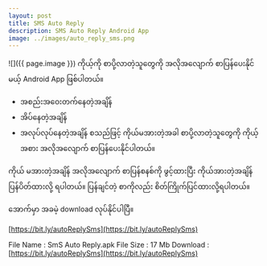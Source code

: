 ```yaml
---
layout: post
title: SMS Auto Reply
description: SMS Auto Reply Android App
image: ../images/auto_reply_sms.png
---
```

![]({{ page.image }})
ကိုယ့်ကို စာပို့လာတဲ့သူတွေကို အလိုအလျောက် စာပြန်ပေးနိုင်မယ့် Android App ဖြစ်ပါတယ်။

- အစည်းအဝေးတက်နေတဲ့အချိန်
- အိပ်နေတဲ့အချိန် 
- အလုပ်လုပ်နေတဲ့အချိန်
စသည်ဖြင့် ကိုယ်မအားတဲ့အခါ စာပို့လာတဲ့သူတွေကို ကိုယ့်အစား အလိုအလျောက် စာပြန်ပေးနိုင်ပါတယ်။

ကိုယ် မအားတဲ့အချိန် အလိုအလျောက် စာပြန်စနစ်ကို ဖွင့်ထားပြီး ကိုယ်အားတဲ့အချိန် ပြန်ပိတ်ထားလို့ ရပါတယ်။
ပြန်ချင်တဲ့ စာကိုလည်း စိတ်ကြိုက်ပြင်ထားလို့ရပါတယ်။

အောက်မှာ အခမဲ့ download လုပ်နိုင်ပါပြီ။

[https://bit.ly/autoReplySms](https://bit.ly/autoReplySms)


File Name : SmS Auto Reply.apk
File Size : 17 Mb
Download : [https://bit.ly/autoReplySms](https://bit.ly/autoReplySms)

